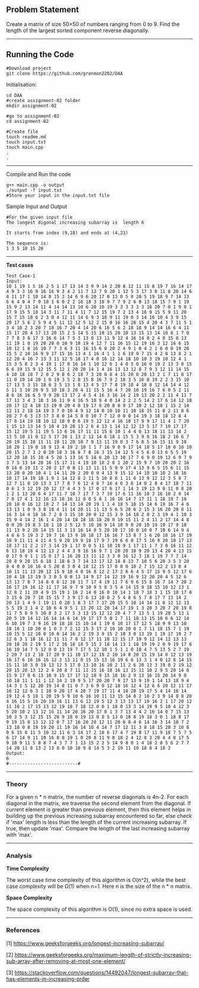 ## Problem Statement
Create a matrix of size 50×50 of numbers ranging from 0 to 9. Find the length of the largest sorted component reverse diagonally.

---
## Running the Code 

```
#Download project
git clone https://github.com/grenmon2202/DAA
```
Initialisation: 
```
cd DAA
#create assignment-02 folder
mkdir assignment-02

#go to assignment-02
cd assignment-02

#Create file
touch readme.md
touch input.txt
touch main.cpp
.
.
```
---

Compile and Run the code
```
g++ main.cpp -o output
./output -f input.txt 
#Store your input in the input.txt file
```
Sample Input and Output
```
#For the given input file
The longest digonal increasing subarray is  length 6

It starts from index (9,18) and ends at (4,23) 

The sequence is: 
1 3 5 10 15 20 

```
---

**Test cases**

```
Test Case-1
Input:
10 1 19 1 5 16 2 5 1 17 13 14 3 9 9 14 2 20 8 12 11 15 8 19 7 16 14 17 4 9 3 3 16 9 16 16 9 3 4 2 11 7 12 7 9 20 1 12 5 3 17 3 0 11 8 20 14 6 4 11 17 1 10 14 0 15 3 14 6 9 6 20 17 0 13 0 5 0 20 5 19 18 9 7 14 13 6 6 4 0 4 7 9 18 1 6 0 2 2 16 18 3 18 9 7 7 9 2 6 8 13 18 15 7 9 1 19 15 9 2 13 14 11 4 14 14 13 10 6 20 10 19 3 3 3 3 3 3 18 20 7 0 1 9 0 1 17 9 15 5 18 14 3 11 7 11 4 11 7 12 15 19 7 2 13 4 16 9 15 5 9 11 20 15 7 15 18 6 2 3 0 4 12 11 14 6 9 3 18 9 11 19 0 3 14 16 10 4 3 9 15 20 17 5 6 2 5 9 4 5 11 12 12 5 12 2 15 0 16 16 20 15 4 20 4 3 7 11 5 1 3 4 18 2 3 20 7 18 16 7 20 4 14 20 6 16 5 6 2 18 18 9 14 14 16 6 4 11 15 17 20 4 17 13 20 15 2 5 14 5 15 19 15 20 10 13 15 13 14 10 8 1 7 0 7 7 8 3 8 17 3 16 6 14 7 5 3 13 0 13 11 9 12 4 16 14 0 2 4 0 15 8 13 11 19 1 0 19 20 20 0 10 9 18 19 4 12 7 11 16 15 12 19 16 3 12 16 6 15 10 12 1 8 16 10 7 7 3 6 3 11 16 15 6 0 20 2 4 9 1 0 4 2 1 6 0 0 19 20 15 5 2 10 16 9 9 17 15 16 13 4 1 16 4 1 1 1 6 19 9 7 15 4 2 8 13 8 2 1 12 20 4 16 7 13 3 11 12 5 18 17 4 0 16 12 14 18 10 10 3 19 10 12 4 1 15 3 5 8 2 3 4 19 1 17 8 16 14 1 10 12 6 1 4 0 5 0 16 0 19 2 13 3 8 15 6 6 19 15 9 12 15 5 12 1 20 20 14 1 4 16 13 13 12 8 7 9 3 12 11 14 15 4 10 18 18 7 2 8 2 9 8 6 2 18 7 3 20 0 8 4 15 20 8 20 13 2 1 7 11 8 17 11 0 10 14 20 1 0 19 3 5 2 8 15 8 16 7 9 2 18 3 5 16 8 19 2 2 3 15 10 17 13 5 3 15 18 6 3 5 13 1 8 13 4 5 17 7 8 19 18 4 18 8 12 14 14 4 12 5 11 3 10 20 9 5 10 18 3 20 4 11 15 5 16 4 7 20 10 19 16 7 6 0 5 2 11 8 6 16 16 6 5 9 9 20 13 17 2 4 5 4 16 3 16 14 2 19 13 20 2 2 11 4 11 7 17 11 3 4 3 18 3 16 11 9 4 16 5 18 9 4 0 14 2 2 2 5 14 2 17 6 14 12 18 20 17 12 4 18 13 19 0 20 4 8 19 17 8 20 8 0 9 17 10 2 12 18 1 15 2 14 12 11 2 18 14 19 3 7 0 18 4 9 12 14 0 10 10 11 18 18 15 11 8 2 11 8 6 20 2 7 6 3 13 17 3 8 0 14 5 8 0 10 7 7 12 0 0 0 14 19 3 18 18 12 8 4 17 8 14 19 18 10 12 18 9 0 6 19 5 12 12 4 16 18 17 9 9 17 11 4 1 7 20 1 15 13 13 14 5 10 4 19 20 13 2 6 4 13 1 14 12 12 13 5 17 7 10 17 17 15 12 19 5 11 19 5 13 6 16 17 11 11 15 6 10 1 4 4 0 13 18 11 13 14 2 13 5 10 11 0 12 5 17 20 1 13 2 12 14 6 18 1 15 5 3 9 0 16 18 2 16 6 7 20 19 15 18 11 11 19 11 20 10 7 9 13 11 19 0 3 7 6 8 5 16 15 11 9 10 10 20 1 19 0 18 9 13 4 19 2 10 1 1 7 16 9 0 9 17 14 18 5 17 18 0 18 10 20 15 2 7 3 2 0 20 18 3 16 8 7 8 16 3 15 14 12 5 4 5 6 0 13 6 5 5 19 12 20 18 15 10 4 5 20 1 13 16 5 18 6 20 13 10 17 7 6 9 0 19 12 6 9 7 9 3 7 5 13 14 20 16 15 17 11 4 19 10 10 2 8 1 20 2 15 9 7 10 20 20 2 16 0 14 6 19 11 2 20 2 17 0 0 11 13 11 11 5 9 9 17 4 13 9 6 5 15 6 11 15 13 20 0 20 10 4 1 14 11 20 2 20 0 0 4 13 9 15 12 14 10 10 10 2 18 16 10 17 14 19 18 1 9 1 14 12 8 2 11 5 10 8 6 1 11 6 13 9 12 12 3 5 8 7 12 7 11 0 10 13 3 17 7 8 7 6 12 4 8 7 16 4 6 3 6 14 0 2 8 4 17 18 7 11 0 6 1 3 12 19 20 12 17 4 4 3 5 17 0 17 6 17 1 14 3 19 13 9 0 11 0 8 20 1 2 1 13 20 6 4 17 11 7 10 7 17 7 3 7 19 17 6 11 16 10 3 16 10 2 0 14 7 0 17 4 1 12 16 13 18 16 11 0 0 5 8 1 16 16 14 7 17 11 1 18 19 7 10 20 18 0 16 12 18 2 7 14 13 14 20 19 1 1 4 18 5 18 15 14 6 19 16 7 4 6 13 13 1 0 9 3 8 10 4 11 14 20 11 11 13 5 6 5 20 6 2 15 3 16 20 20 8 11 16 3 14 4 18 16 7 2 8 3 15 10 20 0 12 15 3 9 14 18 2 0 2 3 19 4 1 10 3 15 9 4 14 2 16 1 4 20 14 18 18 18 18 20 0 19 15 11 2 4 11 2 17 14 4 8 0 0 20 19 8 3 18 1 10 2 5 12 5 10 16 9 14 18 9 8 20 10 19 19 17 9 18 11 13 9 2 20 14 15 11 3 13 16 14 0 5 20 18 17 10 0 10 0 7 10 6 14 9 4 4 6 6 5 19 3 2 19 7 16 13 9 10 18 17 16 16 7 13 8 7 1 6 20 10 16 17 19 10 9 11 11 4 11 4 5 9 20 19 9 18 17 9 7 19 6 6 0 17 5 16 9 20 10 17 13 18 17 11 2 2 17 3 14 19 1 17 0 0 5 11 10 18 9 1 17 11 1 7 3 0 16 11 12 6 13 18 18 4 12 13 2 4 4 3 9 16 16 9 7 1 20 20 10 9 20 13 4 20 4 13 15 0 17 9 9 1 1 15 0 17 1 16 20 13 11 12 3 3 0 16 12 3 18 1 19 7 7 7 14 20 8 9 20 15 6 18 1 18 6 3 7 14 13 17 12 18 8 13 7 10 5 6 20 3 5 3 20 9 4 0 0 10 16 4 5 20 8 3 0 4 18 12 15 17 0 8 0 10 2 7 15 12 2 13 8 4 10 11 11 13 20 12 15 9 18 4 8 16 8 12 2 17 2 6 6 4 5 17 15 9 5 12 17 6 10 4 18 13 19 5 3 0 5 0 8 13 14 9 17 14 12 19 16 9 12 20 20 4 5 12 6 13 13 7 0 7 14 8 6 6 12 10 11 7 17 4 19 11 7 6 9 6 15 8 16 7 14 7 20 2 16 17 19 16 12 11 17 16 9 7 9 10 9 5 8 3 5 4 14 15 9 18 15 10 12 13 1 12 8 2 11 20 4 9 15 19 1 16 2 14 0 16 0 10 14 1 18 7 18 3 1 15 18 17 0 3 15 6 20 7 10 15 15 7 3 9 17 6 13 10 0 2 5 4 8 6 5 7 8 17 7 13 14 2 20 13 1 4 9 1 19 11 0 20 1 8 3 17 7 17 20 15 5 10 14 14 11 0 12 12 13 5 5 19 3 1 4 2 10 6 4 9 5 1 13 20 12 20 14 17 19 1 3 20 3 20 7 20 19 8 11 7 5 8 9 5 10 8 3 2 17 5 3 13 15 12 12 20 4 7 7 13 5 1 19 20 5 13 1 20 5 19 14 12 16 14 14 6 14 19 17 17 5 0 1 7 11 18 13 15 10 6 6 12 14 6 10 19 7 3 9 16 19 18 18 15 10 14 1 19 6 10 17 17 12 5 18 9 9 13 10 18 16 1 10 20 0 1 0 3 7 2 12 15 3 17 2 10 10 20 0 1 7 11 18 15 7 1 19 10 15 5 12 10 0 10 0 14 16 2 2 19 3 9 15 2 18 3 0 13 19 1 19 17 19 2 7 12 6 3 1 18 16 12 11 11 7 8 12 17 11 18 12 15 17 19 9 12 14 12 13 13 20 18 20 2 19 5 17 2 16 18 18 5 15 2 18 14 13 1 18 19 19 2 0 9 19 17 8 16 10 14 7 5 12 0 0 13 19 7 17 5 12 10 1 5 1 1 0 18 4 7 5 13 5 2 7 19 2 20 7 13 2 18 17 20 9 11 10 17 12 18 2 10 14 8 20 15 19 14 8 12 13 19 16 17 6 16 16 16 12 2 13 11 0 15 15 13 16 19 6 6 13 3 1 4 0 12 8 14 15 15 11 10 3 0 19 13 12 5 17 0 13 10 16 10 2 11 2 6 20 13 3 19 0 2 19 12 20 15 20 13 12 2 4 20 8 7 11 11 15 16 18 16 13 15 11 10 2 9 5 20 14 0 15 9 17 0 6 13 10 9 15 17 17 12 18 9 15 18 16 2 9 13 16 15 20 14 9 0 10 18 11 1 11 1 12 14 2 19 9 5 17 20 20 7 9 17 13 9 19 1 14 13 18 9 4 14 3 1 5 12 20 19 14 8 11 0 7 3 6 9 0 12 18 16 12 4 12 6 6 20 12 11 17 16 12 12 6 3 1 10 9 20 17 4 20 7 19 17 11 4 18 20 19 17 5 4 14 16 14 19 12 4 5 18 1 20 19 5 9 10 6 16 10 11 13 15 14 8 2 18 2 3 9 14 8 8 20 4 16 15 5 16 20 19 16 11 13 6 12 19 5 12 3 13 13 17 19 16 2 1 17 20 12 11 10 2 17 15 13 12 19 18 7 18 12 0 0 1 18 0 13 3 14 19 9 5 10 4 12 3 5 20 10 2 13 12 16 11 14 20 16 20 17 0 1 3 7 13 4 4 2 16 14 0 7 15 13 10 3 5 3 12 15 15 20 9 18 0 19 13 0 8 5 13 0 18 8 19 18 3 0 1 18 8 17 9 19 15 0 13 12 12 0 7 17 16 20 20 12 11 20 6 8 4 6 14 16 3 14 10 7 2 13 18 0 8 19 19 20 11 19 16 14 10 4 14 7 17 12 11 3 8 18 15 20 3 10 8 0 6 15 8 11 5 10 12 11 6 3 14 17 2 18 6 17 4 7 19 8 17 11 9 18 7 5 7 5 6 17 14 9 11 10 16 8 8 19 1 0 20 8 11 9 0 18 2 4 12 8 3 20 4 4 0 17 5 9 10 9 11 5 8 8 7 4 3 7 7 1 13 15 2 2 5 14 9 8 0 1 4 18 2 8 5 6 2 7 7 14 20 11 8 13 2 13 8 0 10 18 9 8 14 5 3 2 19 11 10 18 8 4 18 2
Output:
6
#--------------------------#
```

---

### Theory
For a given n * n matrix, the number of reverse diagonals is 4n-2. For each diagonal in the matrix, we traverse the second element from the diagonal. If current element is greater than previous element, then this element helps in building up the previous increasing subarray encountered so far, else check if 'max' length is less than the length of the current increasing subarray. If true, then update 'max'. Compare the length of the last increasing subarray with 'max'.

---

### Analysis

**Time Complexity**

The worst case time complexity of this algorithm is O(n^2), while the best case complexity will be Ω(1) when n=1. Here n is the size of the n * n matrix.

**Space Complexity**

The space complexity of this algorithm is O(1), since no extra space is used.

---

### References

[1]​ https://www.geeksforgeeks.org/longest-increasing-subarray/

[2]​ https://www.geeksforgeeks.org/maximum-length-of-strictly-increasing-sub-array-after-removing-at-most-one-element/

[3]​ https://stackoverflow.com/questions/14492047/longest-subarray-that-has-elements-in-increasing-order
